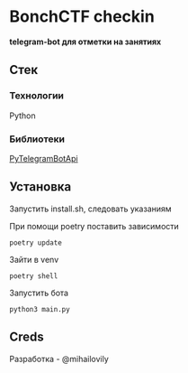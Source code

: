 # BonchCTF checkin

**telegram-bot для отметки на занятиях**

## Стек

### Технологии

Python 

### Библиотеки

[PyTelegramBotApi](https://pypi.org/project/pyTelegramBotAPI/)


## Установка

Запустить install.sh, следовать указаниям

При помощи poetry поставить зависимости

`poetry update`

Зайти в venv

`poetry shell`

Запустить бота

`python3 main.py`

## Creds

Разработка - @mihailovily
